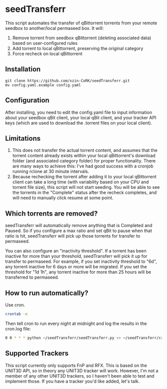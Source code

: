 # seedTransferr

This script automates the transfer of qBittorrent torrents from your remote seedbox to another/local permaseed box. It will:
1) Remove torrent from seedbox qBittorrent (deleting associated data) based on user-configured rules
2) Add torrent to local qBittorrent, preserving the original category
3) Force recheck on local qBittorrent

## Installation

```
git clone https://github.com/xzin-CoRK/seedTransferr.git
mv config.yaml.example config.yaml
```

## Configuration

After installing, you need to edit the config.yaml file to input information about your seedbox qBit client, your local qBit client, and your tracker API keys (which are used to download the .torrent files on your local client).

## Limitations

1. This does not transfer the actual torrent content, and assumes that the torrent content already exists within your local qBittorrent's download folder (and associated category folder) for proper functionality. There are many ways to achieve this: I've had good success with a cronjob running rclone at 30 minute intervals.
2. Because rechecking the torrent after adding it to your local qBittorrent client can take a long time (with variability based on your CPU and torrent file size), this script will not start seeding. You will be able to see the torrents in the "Complete" status after the recheck completes, and will need to manually click resume at some point.

## Which torrents are removed?

seedTransferr will automatically remove anything that is Completed and Paused. So if you configure a max ratio and set qBit to pause when that ratio is hit, seedTransferr will pick up those torrents for transfer to permaseed.

You can also configure an "inactivity threshold". If a torrent has been inactive for more than your threshold, seedTransferr will pick it up for transfer to permaseed. For example, if you set inactivity threshold to "6d", any torrent inactive for 6 days or more will be migrated. If you set the threshold for "1d 1h", any torrent inactive for more than 25 hours will be transferred to permaseed.

## How to run automatically?
Use cron.
```bash
crontab -e
```
Then tell cron to run every night at midnight and log the results in the cron.log file:
```bash
0 0 * * * python ~/seedTransferr/seedTransferr.py >> ~/seedTransferr/cron.log 2>&1
```

## Supported Trackers

This script currently only supports FnP and RFX. This is based on the UNIT3D API, so in theory any UNIT3D tracker will work. However, I'm not a member of any other UNIT3D trackers, so I haven't been able to test and implement those. If you have a tracker you'd like added, let's talk.
